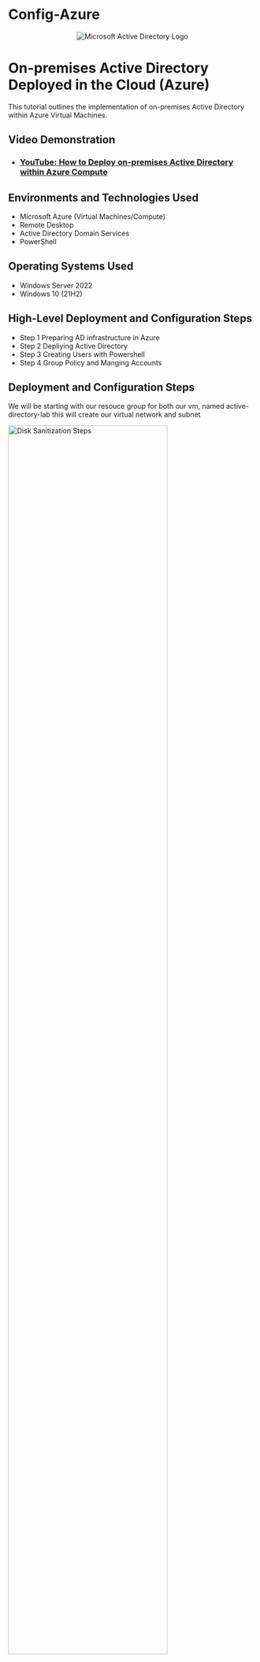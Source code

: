 # Config-Azure
<p align="center">
<img src="https://i.imgur.com/pU5A58S.png" alt="Microsoft Active Directory Logo"/>
</p>

<h1>On-premises Active Directory Deployed in the Cloud (Azure)</h1>
This tutorial outlines the implementation of on-premises Active Directory within Azure Virtual Machines.<br />


<h2>Video Demonstration</h2>

- ### [YouTube: How to Deploy on-premises Active Directory within Azure Compute](https://www.youtube.com)

<h2>Environments and Technologies Used</h2>

- Microsoft Azure (Virtual Machines/Compute)
- Remote Desktop
- Active Directory Domain Services
- PowerShell

<h2>Operating Systems Used </h2>

- Windows Server 2022
- Windows 10 (21H2)

<h2>High-Level Deployment and Configuration Steps</h2>

- Step 1 Preparing AD infrastructure in Azure
- Step 2 Depliying Active Directory 
- Step 3 Creating Users with Powershell
- Step 4 Group Policy and Manging Accounts

<h2>Deployment and Configuration Steps</h2>
<p> We will be starting with our resouce group for both our vm, named active-directory-lab this will create our virtual network and subnet 

</p>
<p>
<img src="https://i.imgur.com/GFC1WAl.png" height="80%" width="80%" alt="Disk Sanitization Steps"/>
  
  <img src="https://i.imgur.com/vbvFxDm.png" height="80%" width="80%" alt="Disk Sanitization Steps"/>

</p>
<p> Next we will create the Domain Controller VM (Windows Server 2022) named “DC-1” and our "Client-1" vm under the same resource group of Active-Directory-Lab and in the same region of East-US 2  
  </p>
<br />

<p>
<img src="https://i.imgur.com/seEId6a.png" height="80%" width="80%" alt="Disk Sanitization Steps"/>
  <img src="https://i.imgur.com/0Dll1sj.png" height="80%" width="80%" alt="Disk Sanitization Steps"/>

</p>

<p>
  once both vm have been created, Our network setting will need to be adjusted on the Dc-1 vm. Click on the virtual machine tab in azure, and next click on Dc-1. 

</p>
<p>
<img src="https://i.imgur.com/1eOtXP3.png" height="80%" width="80%" alt="Disk Sanitization Steps"/>
</p>
<p>click on network settings on the left tab, by clicking on the network interface/ ip configuration tab our ip settings will be available. </p>
<p>
<img src="https://i.imgur.com/RkmLzuQ.png" height="80%" width="80%" alt="Disk Sanitization Steps"/>
</p>
<br />
<p>  Next Set Domain Controller’s NIC Private IP address to be static: by click on the ipconfig1 setting we will change our configuration allocation to static with the private address of Dc-1 then save. 
 </p>
<p>
<img src="https://i.imgur.com/VHkvIrA.png" height="80%" width="80%" alt="Disk Sanitization Steps"/>
</p>

<br />


<p> Login to dc-1 vm we will be disabling the firewall  </p>
<p>
<img src="https://i.imgur.com/bJnpzbN.png" height="80%" width="80%" alt="Disk Sanitization Steps"/>
</p>


<p> go to azure and under client-1 vm you will have to redirect the dns settings to the dc-1 vm private ip adress under network settings - dns settings change to custom and input dc-1s private ip adress. dont forget to reset client-1 under vm tab in azure to reboot the system after. </p>

<img src="https://i.imgur.com/16Kyh2B.png" height="80%" width="80%" alt="Disk Sanitization Steps"/>

<p> Login to Client-1 with Remote Desktop and ping DC-1’s private IP address with ping -t (perpetual ping) & run ipconfig/all </p> 
<img src="https://i.imgur.com/Jy84rmE.png" height="80%" width="80%" alt="Disk Sanitization Steps"/>
<img src="https://i.imgur.com/qK2GdIZ.png" height="80%" width="80%" alt="Disk Sanitization Steps"/>
<img src="https://i.imgur.com/ZBBcwqJ.png" height="80%" width="80%" alt="Disk Sanitization Steps"/>

<p> We have now successfully Set up our domin controller, setup our client-1 virtual machines dns to our Dc-1'private ip adress. </p>


- Step 2 Depliying Active Directory 

<p> Setting up Active Directory, log into DC-1 and install AD through server manager -Add roles and features </p>

<img src="https://i.imgur.com/xXILZ3E.png" height="80%" width="80%" alt="Disk Sanitization Steps"/>

<p> select Active directory domain services then continue to click on next </p>

<img src="https://i.imgur.com/YoRfllg.png" height="80%" width="80%" alt="Disk Sanitization Steps"/>


<p> Active Directory is now installed </p>
<img src="https://i.imgur.com/bvBVG6P.png " height="80%" width="80%" alt="Disk Sanitization Steps"/>


<p> login to Dc-1 to Promote it as the main domain controller by setting up a new forest (mydomain.com)  </p>

<img src="https://i.imgur.com/Y8QY6Ix.png" height="80%" width="80%" alt="Disk Sanitization Steps"/>
<img src="https://i.imgur.com/IuY42Jm.png" height="80%" width="80%" alt="Disk Sanitization Steps"/>
<img src="https://i.imgur.com/MIOUpgz.png" height="80%" width="80%" alt="Disk Sanitization Steps"/>
<img src="https://i.imgur.com/zZDMkx5.png" height="80%" width="80%" alt="Disk Sanitization Steps"/>
<img src="https://i.imgur.com/Shff5i2.png" height="80%" width="80%" alt="Disk Sanitization Steps"/>

<p> now log into dc-1 with your domain username </p>
<img src="https://i.imgur.com/OPEgPlb.png" height="80%" width="80%" alt="Disk Sanitization Steps"/>


<p> Open Active Directory Users and Computers and create a new organizational unit </p>
<img src="https://i.imgur.com/cB5Cag6.png " height="80%" width="80%" alt="Disk Sanitization Steps"/>

<p> Name it _EMPLOYEES </p>

<img src="https://i.imgur.com/6YOTXs6.png" height="80%" width="80%" alt="Disk Sanitization Steps"/>

<p> Create a second folder and name it _ADMINS </p>

<img src="https://i.imgur.com/ch2ejQ9.png" height="80%" width="80%" alt="Disk Sanitization Steps"/>

<p> Inside Admins folder create a new user </p>
<img src="https://i.imgur.com/KIs9EXN.png" height="80%" width="80%" alt="Disk Sanitization Steps"/>
<img src="https://i.imgur.com/ncQcZmv.png" height="80%" width="80%" alt="Disk Sanitization Steps"/>

<p> once the user is created open the users properties and set the users member of group to Domain Admins </p>

<img src="https://i.imgur.com/XTzUo8i.png" height="80%" width="80%" alt="Disk Sanitization Steps"/>

<p> now we can log in as an admin under this user </p>


<img src="https://i.imgur.com/6rWD7y8.png" height="80%" width="80%" alt="Disk Sanitization Steps"/>

<p> Join Client-1 to the domain </p>
<img src="https://i.imgur.com/d7JYh7u.png " height="80%" width="80%" alt="Disk Sanitization Steps"/>
<img src="https://i.imgur.com/uQhz9sa.png " height="80%" width="80%" alt="Disk Sanitization Steps"/>
<p> login to Dc-1 (Domain Controller) to verify Client-1 shows up in Active Directory users and computers </p>
<img src="https://i.imgur.com/gqLFHS5.png" height="80%" width="80%" alt="Disk Sanitization Steps"/> 

<p> create a new Organizational unit and name it _CLIENTS then drag over the Client-group over to the new _CLIENTS folder to keep it organzied  </p>

<img src="https://i.imgur.com/6PwizCY.png " height="80%" width="80%" alt="Disk Sanitization Steps"/> 
<img src="https://i.imgur.com/eFzG8LY.png" height="80%" width="80%" alt="Disk Sanitization Steps"/> 

<p> Setup Remote Desktop for non-administrative users on Client-1 by loggin back into client-1 and using the admin user name  </p>

<img src="https://i.imgur.com/Q8EWr6b.png " height="80%" width="80%" alt="Disk Sanitization Steps"/> 


<p> Open system properties
Click “Remote Desktop”
Allow “domain users” access to remote desktop
You can now log into Client-1 as a normal, non-administrative user now
  </p>

<img src="https://i.imgur.com/EBpKrd2.png " height="80%" width="80%" alt="Disk Sanitization Steps"/> 

<!--- come back and add the script repo to the ancore tag below  -->
-Step 3 Creating Users with Powershell


<p> Create a bunch of additional users and attempt to log into client-1 with one of the users </p>
<p> Login to DC-1 as jane_admin
Open PowerShell_ise as an administrator
Create a new File, save it  and paste the <a href="www.youtube.com "> script </a>  into it
Run the script and observe the accounts being created
 </p>

<p> When finished, open ADUC and observe the accounts in the appropriate OU　(_EMPLOYEES)
 </p>

 <img src="https://i.imgur.com/Bhrjtqt.png" height="80%" width="80%" alt="Disk Sanitization Steps"/> 

-Step 4 Group Policy and Manging Accounts

<p>We will need to configure the account lockout policy in active directory on Dc-1 first, open run and type gpmc.msc, press enter.
This will open the policy management console.
</p>

 <img src="https://i.imgur.com/i0mNlTW.png" height="80%" width="80%" alt="Disk Sanitization Steps"/> 

<p> Create or edit a group Policy Object

1. navigate to the group policy objects section.
2. right-click Group Policy Object and select new to create a new GPO, or right click an existing GPO and edit to modify it.
   Give the new GPO a descriptive name (Account Lockout Policy) we will be editing the current policy.
</p>
 <img src="https://i.imgur.com/arYIqn8.png " height="80%" width="80%" alt="Disk Sanitization Steps"/> 

<p> Navigate to the account lockout policy settings 
  1. in the group policy management editor, expand the following 
    Computer configuration > Policies > Windows Settings > Security Settings > Account Policies 
</p>
 <img src="https://i.imgur.com/xQlU1Lz.png " height="80%" width="80%" alt="Disk Sanitization Steps"/> 


<p> Configure Account Lockout Policy Settings 
  1. Change the Account lookout duration
  2. update the group policy ( wait for it to automatically update or on the client-1 machine you can run gpupdate/force on Command Prompt to manually update.
</p>

 <img src="https://i.imgur.com/pAhslpB.png " height="80%" width="80%" alt="Disk Sanitization Steps"/> 



<p> Dealing with account lockouts </p>

<p> Now we can try and lock out one of our users by attempting a wrong password 5 time locking us out.
</p>

 <img src="https://i.imgur.com/ZrAwVO5.png " height="80%" width="80%" alt="Disk Sanitization Steps"/> 
 <img src="https://i.imgur.com/9sYK1W8.png " height="80%" width="80%" alt="Disk Sanitization Steps"/> 

<p> we will unlock this account by loging back into our domain controller account (Dc-1) 
Open Active directory and looking for the user once the user is found click on the user to unlock account, you can also reset passwords from this window </p>

 <img src="https://i.imgur.com/O1xNuYo.png" height="80%" width="80%" alt="Disk Sanitization Steps"/> 

 <p> Now we log back in to our user and check if ww have unlocked the account </p>

 <img src="https://i.imgur.com/lLt2buB.png " height="80%" width="80%" alt="Disk Sanitization Steps"/> 

 <p> the account has been successfully unlocked </p>

<p> Enabling and disabilling accounts </p>
 

<p> Observing Logs </p>
 <img src=" " height="80%" width="80%" alt="Disk Sanitization Steps"/> 





















